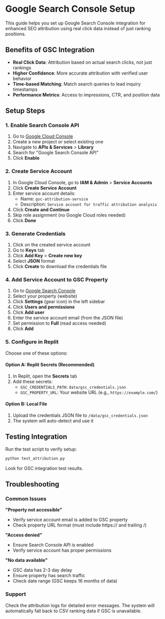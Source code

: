 
# Google Search Console Setup

This guide helps you set up Google Search Console integration for enhanced SEO attribution using real click data instead of just ranking positions.

## Benefits of GSC Integration

- **Real Click Data**: Attribution based on actual search clicks, not just rankings
- **Higher Confidence**: More accurate attribution with verified user behavior
- **Time-based Matching**: Match search queries to lead inquiry timestamps
- **Performance Metrics**: Access to impressions, CTR, and position data

## Setup Steps

### 1. Enable Search Console API

1. Go to [Google Cloud Console](https://console.cloud.google.com/)
2. Create a new project or select existing one
3. Navigate to **APIs & Services** > **Library**
4. Search for "Google Search Console API"
5. Click **Enable**

### 2. Create Service Account

1. In Google Cloud Console, go to **IAM & Admin** > **Service Accounts**
2. Click **Create Service Account**
3. Enter service account details:
   - Name: `gsc-attribution-service`
   - Description: `Service account for traffic attribution analysis`
4. Click **Create and Continue**
5. Skip role assignment (no Google Cloud roles needed)
6. Click **Done**

### 3. Generate Credentials

1. Click on the created service account
2. Go to **Keys** tab
3. Click **Add Key** > **Create new key**
4. Select **JSON** format
5. Click **Create** to download the credentials file

### 4. Add Service Account to GSC Property

1. Go to [Google Search Console](https://search.google.com/search-console)
2. Select your property (website)
3. Click **Settings** (gear icon) in the left sidebar
4. Click **Users and permissions**
5. Click **Add user**
6. Enter the service account email (from the JSON file)
7. Set permission to **Full** (read access needed)
8. Click **Add**

### 5. Configure in Replit

Choose one of these options:

#### Option A: Replit Secrets (Recommended)
1. In Replit, open the **Secrets** tab
2. Add these secrets:
   - `GSC_CREDENTIALS_PATH`: `data/gsc_credentials.json`
   - `GSC_PROPERTY_URL`: Your website URL (e.g., `https://example.com/`)

#### Option B: Local File
1. Upload the credentials JSON file to `/data/gsc_credentials.json`
2. The system will auto-detect and use it

## Testing Integration

Run the test script to verify setup:

```bash
python test_attribution.py
```

Look for GSC integration test results.

## Troubleshooting

### Common Issues

**"Property not accessible"**
- Verify service account email is added to GSC property
- Check property URL format (must include https:// and trailing /)

**"Access denied"**
- Ensure Search Console API is enabled
- Verify service account has proper permissions

**"No data available"**
- GSC data has 2-3 day delay
- Ensure property has search traffic
- Check date range (GSC keeps 16 months of data)

### Support

Check the attribution logs for detailed error messages. The system will automatically fall back to CSV ranking data if GSC is unavailable.
